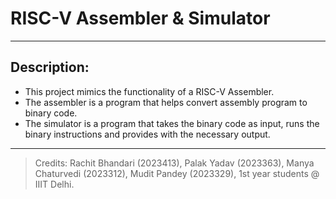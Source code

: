 # RISC-V Assembler & Simulator
---
## Description:
- This project mimics the functionality of a RISC-V Assembler.
- The assembler is a program that helps convert assembly program to binary code.
- The simulator is a program that takes the binary code as input, runs the binary instructions and provides with the necessary output.
---
  > Credits: Rachit Bhandari (2023413), Palak Yadav (2023363), Manya Chaturvedi (2023312), Mudit Pandey (2023329), 1st year students @ IIIT Delhi.
